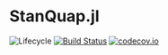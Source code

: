 # StanQuap.jl

![Lifecycle](https://img.shields.io/badge/lifecycle-experimental-orange.svg)<!--
![Lifecycle](https://img.shields.io/badge/lifecycle-maturing-blue.svg)
![Lifecycle](https://img.shields.io/badge/lifecycle-stable-green.svg)
![Lifecycle](https://img.shields.io/badge/lifecycle-retired-orange.svg)
![Lifecycle](https://img.shields.io/badge/lifecycle-archived-red.svg)
![Lifecycle](https://img.shields.io/badge/lifecycle-dormant-blue.svg) -->
[![Build Status](https://travis-ci.com/StanJulia/StanQuap.jl.svg?branch=master)](https://travis-ci.com/StanJulia/StanQuap.jl)
[![codecov.io](http://codecov.io/github/StanJulia/StanQuap.jl/coverage.svg?branch=master)](http://codecov.io/github/StanJulia/StanQuap.jl?branch=master)
<!--
[![Documentation](https://img.shields.io/badge/docs-stable-blue.svg)](https://StanJulia.github.io/StanQuap.jl/stable)
[![Documentation](https://img.shields.io/badge/docs-master-blue.svg)](https://StanJulia.github.io/StanQuap.jl/dev)
-->
